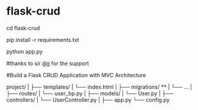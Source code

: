 # flask-crud 




cd flask-crud 

pip install -r requirements.txt

python app.py


#thanks to sir @jj for the support



#Build a Flask CRUD Application with MVC Architecture

project/ 
|
├── templates/
|   └── index.html
|
├── migrations/ **
|   └── ...
|
├── routes/
|   └── user_bp.py
|
├── models/
|   └── User.py
|
├── controllers/
|   └── UserController.py
|
├── app.py
└── config.py

